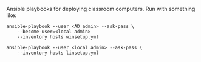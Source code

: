 Ansible playbooks for deploying classroom computers. Run with something like:

    ansible-playbook --user <AD admin> --ask-pass \
        --become-user=<local admin>
        --inventory hosts winsetup.yml

    ansible-playbook --user <local admin> --ask-pass \
        --inventory hosts linsetup.yml
